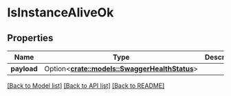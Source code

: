 # IsInstanceAliveOk

## Properties

Name | Type | Description | Notes
------------ | ------------- | ------------- | -------------
**payload** | Option<[**crate::models::SwaggerHealthStatus**](swaggerHealthStatus.md)> |  | [optional]

[[Back to Model list]](../README.md#documentation-for-models) [[Back to API list]](../README.md#documentation-for-api-endpoints) [[Back to README]](../README.md)


